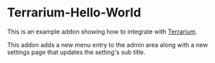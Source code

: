 # Terrarium-Hello-World
This is an example addon showing how to integrate with [Terrarium](https://github.com/VizuaaLOG/Terrarium-Core).

This addon adds a new menu entry to the admin area along with a new settings page that updates the setting's sub title.